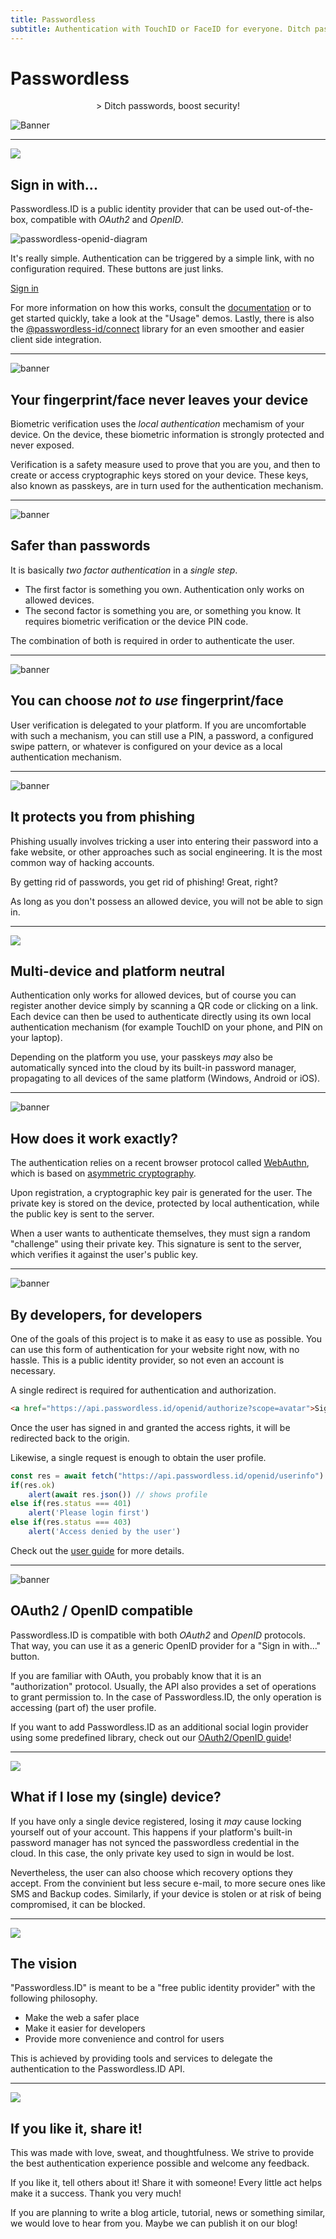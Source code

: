 ```yaml
---
title: Passwordless
subtitle: Authentication with TouchID or FaceID for everyone. Ditch passwords, boost security!
---
```


<link rel="stylesheet" href="index.css">

Passwordless
============

<center>
> Ditch passwords, boost security!
</center>

![Banner](img/banner-biometric-auth.svg)


---


<img class="big-icon" src="img/features/icon-button.svg" />

Sign in with...
---------------

Passwordless.ID is a public identity provider that can be used out-of-the-box, compatible with *OAuth2* and *OpenID*. 

![passwordless-openid-diagram](img/passwordless-openid-diagram.png)

It's really simple. Authentication can be triggered by a simple link, with no configuration required.
These buttons are just links.

<div class="d-grid gap-2 col-sm-6 mx-auto">
    <script src="js/sign-in-with.js"></script>
    <a id="sign-in" class="btn btn-primary btn-block" href="https://api.passwordless.id/openid/authorize?scope=openid+email+avatar&response_type=id_token&client_id=https%3A%2F%2Fpasswordless.id&redirect_uri=https%3A%2F%2Fpasswordless.id">Sign in</a>
    <div id="profile" hidden>
        <div>
            <img id="portrait" /><span id="nickname"></span>
        </div>
        <a id="account" class="btn btn-primary btn-block disabled" href="https://ui.passwordless.id">Account profile</a>
        <a id="sign-out" class="btn btn-primary btn-block disabled" href="https://api.passwordless.id/openid/logout?redirect_uri=https%3A%2F%2Fpasswordless.id">Sign out</a>
    </div>
</div>

For more information on how this works, consult the [documentation](https://passwordless.id/docs/1_big_picture) or to get started quickly, take a look at the "Usage" demos.
Lastly, there is also the [@passwordless-id/connect](https://github.com/passwordless-id/connect) library for an even smoother and easier client side integration.


---


<img class="big-icon" alt="banner" src="img/features/Safety-Box.svg" />

Your fingerprint/face never leaves your device
----------------------------------------------

Biometric verification uses the *local authentication* mechamism of your device. On the device, these biometric information is strongly protected and never exposed.

Verification is a safety measure used to prove that you are you, and then to create or access cryptographic keys stored on your device. These keys, also known as passkeys, are in turn used for the authentication mechanism.


---


<img class="big-icon" alt="banner" src="img/features/Protection.svg" />

Safer than passwords
--------------------------

It is basically *two factor authentication* in a *single step*.

- The first factor is something you own. 
Authentication only works on allowed devices. 
- The second factor is something you are, or something you know. 
It requires biometric verification or the device PIN code.

The combination of both is required in order to authenticate the user.


---

<img class="big-icon" alt="banner" src="img/features/Lock-Pattern.svg" />

You can choose <i>not to use</i> fingerprint/face
-------------------------------------------------

User verification is delegated to your platform. If you are uncomfortable with such a mechanism, you can still use a PIN, a password, a configured swipe pattern, or whatever is configured on your device as a local authentication mechanism.


---


<img class="big-icon" alt="banner" src="img/features/Phishing-Attack.svg" />

It protects you from phishing
-----------------------------

Phishing usually involves tricking a user into entering their password into a fake website, or other approaches such as social engineering. It is the most common way of hacking accounts.

By getting rid of passwords, you get rid of phishing! Great, right?

As long as you don't possess an allowed device, you will not be able to sign in.


---


<img class="big-icon" src="img/features/icon-device.svg" />

Multi-device and platform neutral
---------------------------------

Authentication only works for allowed devices, but of course you can register another device simply by scanning a QR code or clicking on a link. Each device can then be used to authenticate directly using its own local authentication mechanism (for example TouchID on your phone, and PIN on your laptop).

Depending on the platform you use, your passkeys *may* also be automatically synced into the cloud by its built-in password manager, propagating to all devices of the same platform (Windows, Android or iOS).


---


<img class="big-icon" alt="banner" src="img/features/innovation.svg" />

How does it work exactly? 
-------------------------

The authentication relies on a recent browser protocol called [WebAuthn](/protocols/webauthn/1_introduction), which is based on [asymmetric cryptography](https://en.m.wikipedia.org/wiki/Public-key_cryptography). 

Upon registration, a cryptographic key pair is generated for the user.
The private key is stored on the device, protected by local authentication, while the public key is sent to the server.

When a user wants to authenticate themselves, they must sign a random "challenge" using their private key. This signature is sent to the server, which verifies it against the user's public key. 


---


<img class="big-icon" alt="banner" src="img/features/coder-woman.svg" />

By developers, for developers
-----------------------------

One of the goals of this project is to make it as easy to use as possible.
You can use this form of authentication for your website right now, with no hassle.
This is a public identity provider, so not even an account is necessary.

A single redirect is required for authentication and authorization.

```html
<a href="https://api.passwordless.id/openid/authorize?scope=avatar">Sign In</a>
```

Once the user has signed in and granted the access rights, it will be redirected back to the origin.

Likewise, a single request is enough to obtain the user profile.

```js
const res = await fetch("https://api.passwordless.id/openid/userinfo")
if(res.ok)
    alert(await res.json()) // shows profile
else if(res.status === 401)
    alert('Please login first')
else if(res.status === 403)
    alert('Access denied by the user')
```

Check out the [user guide](usage/sign-in-with) for more details.


---


<img class="big-icon" alt="banner" src="img/features/API-Integration.svg" />

OAuth2 / OpenID compatible
-------------------------

Passwordless.ID is compatible with both *OAuth2* and *OpenID* protocols. That way, you can use it as a generic OpenID provider for a "Sign in with..." button.

If you are familiar with OAuth, you probably know that it is an "authorization" protocol. Usually, the API also provides a set of operations to grant permission to. In the case of Passwordless.ID, the only operation is accessing (part of) the user profile.

If you want to add Passwordless.ID as an additional social login provider using some predefined library, check out our [OAuth2/OpenID guide](/usage/openid)! 


---


<img class="big-icon" src="img/features/life-buoy.svg" />

What if I lose my (single) device? 
----------------------------------

If you have only a single device registered, losing it *may* cause locking yourself out of your account. This happens if your platform's built-in password manager has not synced the passwordless credential in the cloud. In this case, the only private key used to sign in would be lost.

Nevertheless, the user can also choose which recovery options they accept. From the convinient but less secure e-mail, to more secure ones like SMS and Backup codes.
Similarly, if your device is stolen or at risk of being compromised, it can be blocked.


---


<img class="big-icon" src="img/features/icon-target.svg" />


The vision
----------

"Passwordless.ID" is meant to be a "free public identity provider" with the following philosophy.

- Make the web a safer place
- Make it easier for developers
- Provide more convenience and control for users

This is achieved by providing tools and services to delegate the authentication to the Passwordless.ID API.


---


<img class="big-icon" src="img/features/customer-experience.svg" />

If you like it, share it!
-------------------------

This was made with love, sweat, and thoughtfulness. We strive to provide the best authentication experience possible and welcome any feedback.

If you like it, tell others about it! Share it with someone! Every little act helps make it a success. Thank you very much!

If you are planning to write a blog article, tutorial, news or something similar, we would love to hear from you. Maybe we can publish it on our blog!

